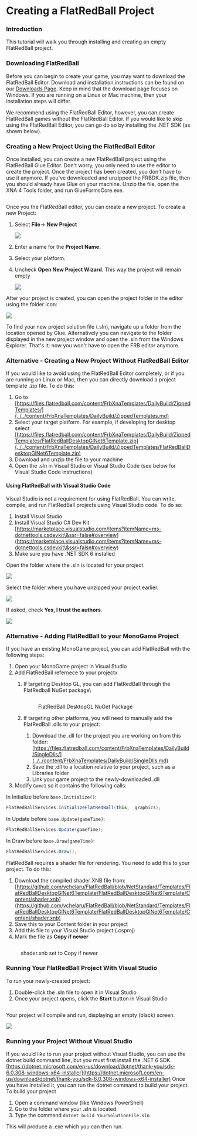 # Creating a FlatRedBall Project

### Introduction

This tutorial will walk you through installing and creating an empty FlatRedBall project.

### Downloading FlatRedBall

Before you can begin to create your game, you may want to download the FlatRedBall Editor. Download and installation instructions can be found on our [Downloads Page](../../download.md). Keep in mind that the download page focuses on Windows. If you are running on a Linux or Mac machine, then your installation steps will differ.

We recommend using the FlatRedBall Editor, however, you can create FlatRedBall games without the FlatRedBall Editor. If you would like to skip using the FlatRedBall Editor, you can go do so by installing the .NET SDK (as shown below).

### Creating a New Project Using the FlatRedBall Editor

Once installed, you can create a new FlatRedBall project using the FlatRedBall Glue Editor. Don't worry, you only need to use the editor to create the project. Once the project has been created, you don't have to use it anymore. If you've downloaded and unzipped the FRBDK.zip file, then you should already have Glue on your machine. Unzip the file, open the XNA 4 Tools folder, and run GlueFormsCore.exe.

<figure><img src="../../media/2020-06-img_5ed717015ee58.png" alt=""><figcaption></figcaption></figure>

Once you the FlatRedBall editor, you can create a new project. To create a new Project:

1.  Select **File**-> **New Project**

    ![](../../media/2021-07-img\_60fca048b4f9f.png)
2. Enter a name for the **Project Name.**
3. Select your platform.
4.  Uncheck **Open New Project Wizard**. This way the project will remain empty

    ![](../../media/2021-10-img\_6163ab93aed48.png)

After your project is created, you can open the project folder in the editor using the folder icon:

![](../../media/2021-10-img\_616d84d75ed54.png)

To find your new project solution file (.sln), navigate up a folder from the location opened by Glue. Alternatively you can navigate to the folder displayed in the new project window and open the .sln from the Windows Explorer. That's it; now you won't have to open the FRB editor anymore.

### Alternative - Creating a New Project Without FlatRedBall Editor

If you would like to avoid using the FlatRedBall Editor completely, or if you are running on Linux or Mac, then you can directly download a project template .zip file. To do this:

1. Go to [https://files.flatredball.com/content/FrbXnaTemplates/DailyBuild/ZippedTemplates/](../../content/FrbXnaTemplates/DailyBuild/ZippedTemplates.md)
2. Select your target platform. For example, if developing for desktop select [https://files.flatredball.com/content/FrbXnaTemplates/DailyBuild/ZippedTemplates/FlatRedBallDesktopGlNet6Template.zip](../../content/FrbXnaTemplates/DailyBuild/ZippedTemplates/FlatRedBallDesktopGlNet6Template.zip)
3. Download and unzip the file to your machine
4. Open the .sln in Visual Studio or Visual Studio Code (see below for Visual Studio Code instructions)

#### Using FlatRedBall with Visual Studio Code

Visual Studio is not a requirement for using FlatRedBall. You can write, compile, and run FlatRedBall projects using Visual Studio code. To do so:

1. Install Visual Studio
2. Install Visual Studio C# Dev Kit [https://marketplace.visualstudio.com/items?itemName=ms-dotnettools.csdevkit\&ssr=false#overview](https://marketplace.visualstudio.com/items?itemName=ms-dotnettools.csdevkit\&ssr=false#overview)
3. Make sure you have .NET SDK 6 installed

Open the folder where the .sln is located for your project.

![](../../media/2023-08-img\_64d8e28919fe6.png)

Select the folder where you have unzipped your project earlier.

![](../../media/2023-08-img\_64d8e2d376c20.png)

If asked, check **Yes, I trust the authors**.

![](../../media/2023-08-img\_64d8e207f1e75.png)

### Alternative - Adding FlatRedBall to your MonoGame Project

If you have an existing MonoGame project, you can add FlatRedBall with the following steps:

1. Open your MonoGame project in Visual Studio
2. Add FlatRedBall refernece to your projectx
   1.  If targeting Desktop GL, you can add FlatRedBall through the FlatRedball NuGet package\


       <figure><img src="../../.gitbook/assets/image (13).png" alt=""><figcaption><p>FlatRedBall DesktopGL NuGet Package</p></figcaption></figure>
   2. If targeting other platforms, you will need to manually add the FlatRedBall .dlls to your project:
      1. Download the .dll for the project you are working on from this folder: [https://files.flatredball.com/content/FrbXnaTemplates/DailyBuild/SingleDlls/](../../content/FrbXnaTemplates/DailyBuild/SingleDlls.md)
      2. Save the .dll to a location relative to your project, such as a Libraries folder
      3. Link your game project to the newly-downloaded .dll
3. Modify `Game1` so it contains the following calls:

In Initialize before `base.Initialize()`:

```csharp
FlatRedBallServices.InitializeFlatRedBall(this, _graphics);
```

In Update before `base.Update(gameTime)`:

```csharp
FlatRedBallServices.Update(gameTime);
```

In Draw before `base.Draw(gameTime)`:

```csharp
FlatRedBallServices.Draw();
```

FlatRedBall requires a shader file for rendering. You need to add this to your project. To do this:

1. Download the compiled shader XNB file from: [https://github.com/vchelaru/FlatRedBall/blob/NetStandard/Templates/FlatRedBallDesktopGlNet6Template/FlatRedBallDesktopGlNet6Template/Content/shader.xnb](https://github.com/vchelaru/FlatRedBall/blob/NetStandard/Templates/FlatRedBallDesktopGlNet6Template/FlatRedBallDesktopGlNet6Template/Content/shader.xnb)
2. Save this to your Content folder in your project
3. Add this file to your Visual Studio project (.csproj)
4. Mark the file as **Copy if newer**

<figure><img src="../../.gitbook/assets/image (14).png" alt=""><figcaption><p>shader.xnb set to Copy if newer</p></figcaption></figure>

### Running Your FlatRedBall Project With Visual Studio

To run your newly-created project:

1. Double-click the .sln file to open it in Visual Studio
2. Once your project opens, click the **Start** button in Visual Studio

<figure><img src="../../media/2017-09-img_59bff6110e49e.png" alt=""><figcaption></figcaption></figure>

Your project will compile and run, displaying an empty (black) screen.

![](../../media/2017-09-img\_59bff64728002.png)

### Running your Project Without Visual Studio

If you would like to run your project without Visual Studio, you can use the dotnet build command line, but you must first install the .NET 6 SDK. [https://dotnet.microsoft.com/en-us/download/dotnet/thank-you/sdk-6.0.308-windows-x64-installer](https://dotnet.microsoft.com/en-us/download/dotnet/thank-you/sdk-6.0.308-windows-x64-installer) Once you have installed it, you can run the dotnet command to build your project. To build your project

1. Open a command window (like Windows PowerShell)
2. Go to the folder where your .sln is located
3. Type the command `dotnet build YourSolutionFile.sln`

This will produce a .exe which you can then run.
